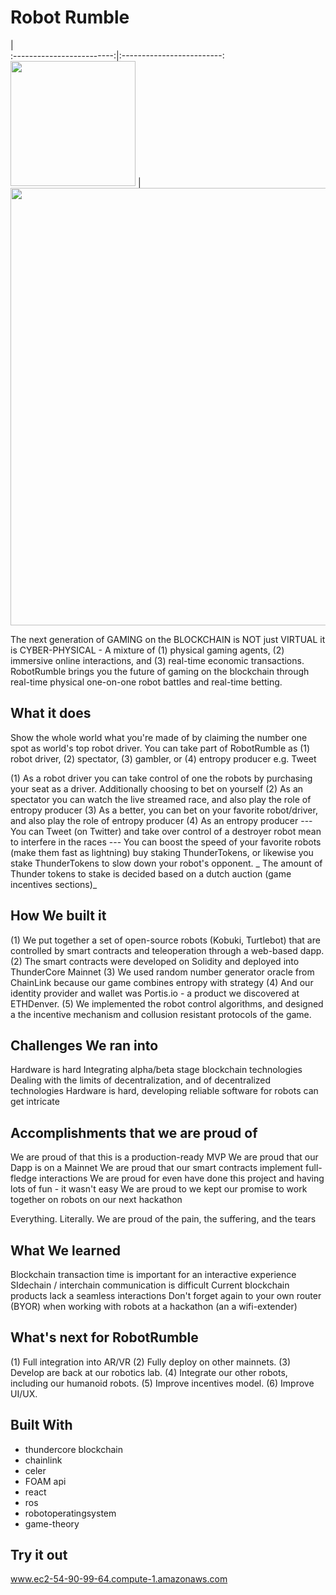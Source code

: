  # Robot Rumble

 |  
:-------------------------:|:-------------------------:
<img src="https://media.giphy.com/media/20NLMBm0BkUOwNljwv/giphy.gif" width="200">  |  <img src="https://challengepost-s3-challengepost.netdna-ssl.com/photos/production/software_photos/000/811/941/datas/gallery.jpg" width="700">

The next generation of GAMING on the BLOCKCHAIN is NOT just VIRTUAL it is CYBER-PHYSICAL - A mixture of (1) physical gaming agents, (2) immersive online interactions, and (3) real-time economic transactions. RobotRumble brings you the future of gaming on the blockchain through real-time physical one-on-one robot battles and real-time betting.

## What it does
Show the whole world what you're made of by claiming the number one spot as world's top robot driver. You can take part of RobotRumble as (1) robot driver, (2) spectator, (3) gambler, or (4) entropy producer e.g. Tweet

(1) As a robot driver you can take control of one the robots by purchasing your seat as a driver. Additionally choosing to bet on yourself (2) As an spectator you can watch the live streamed race, and also play the role of entropy producer (3) As a better, you can bet on your favorite robot/driver, and also play the role of entropy producer (4) As an entropy producer --- You can Tweet (on Twitter) and take over control of a destroyer robot mean to interfere in the races --- You can boost the speed of your favorite robots (make them fast as lightning) buy staking ThunderTokens, or likewise you stake ThunderTokens to slow down your robot's opponent. _ The amount of Thunder tokens to stake is decided based on a dutch auction (game incentives sections)_

## How We built it
(1) We put together a set of open-source robots (Kobuki, Turtlebot) that are controlled by smart contracts and teleoperation through a web-based dapp. (2) The smart contracts were developed on Solidity and deployed into ThunderCore Mainnet (3) We used random number generator oracle from ChainLink because our game combines entropy with strategy (4) And our identity provider and wallet was Portis.io - a product we discovered at ETHDenver. (5) We implemented the robot control algorithms, and designed a the incentive mechanism and collusion resistant protocols of the game.

## Challenges We ran into
Hardware is hard Integrating alpha/beta stage blockchain technologies Dealing with the limits of decentralization, and of decentralized technologies Hardware is hard, developing reliable software for robots can get intricate

## Accomplishments that we are proud of
We are proud of that this is a production-ready MVP We are proud that our Dapp is on a Mainnet We are proud that our smart contracts implement full-fledge interactions We are proud for even have done this project and having lots of fun - it wasn't easy We are proud to we kept our promise to work together on robots on our next hackathon

Everything. Literally. We are proud of the pain, the suffering, and the tears

## What We learned
Blockchain transaction time is important for an interactive experience SIdechain / interchain communication is difficult Current blockchain products lack a seamless interactions Don't forget again to your own router (BYOR) when working with robots at a hackathon (an a wifi-extender)

## What's next for RobotRumble
(1) Full integration into AR/VR (2) Fully deploy on other mainnets. (3) Develop are back at our robotics lab. (4) Integrate our other robots, including our humanoid robots. (5) Improve incentives model. (6) Improve UI/UX.

## Built With
- thundercore blockchain
- chainlink
- celer
- FOAM api
- react
- ros
- robotoperatingsystem
- game-theory

## Try it out
 www.ec2-54-90-99-64.compute-1.amazonaws.com
